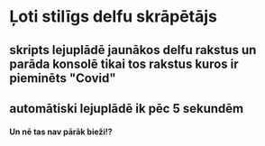 # Ļoti stilīgs delfu skrāpētājs
## skripts lejuplādē jaunākos delfu rakstus un parāda konsolē tikai tos rakstus kuros ir pieminēts "Covid"
## automātiski lejuplādē ik pēc 5 sekundēm
#### Un nē tas nav pārāk bieži!?
